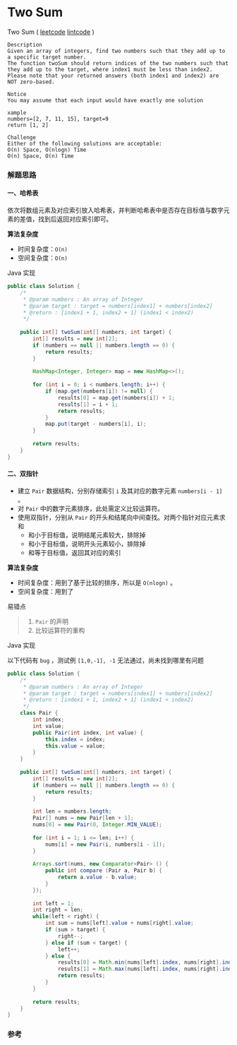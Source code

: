 #  Two Sum

 Two Sum   ( [leetcode]()  [lintcode](http://www.lintcode.com/en/problem/two-sum/) )

```
Description
Given an array of integers, find two numbers such that they add up to a specific target number.
The function twoSum should return indices of the two numbers such that they add up to the target, where index1 must be less than index2. 
Please note that your returned answers (both index1 and index2) are NOT zero-based.

Notice
You may assume that each input would have exactly one solution

xample
numbers=[2, 7, 11, 15], target=9
return [1, 2]

Challenge 
Either of the following solutions are acceptable:
O(n) Space, O(nlogn) Time
O(n) Space, O(n) Time
```

### 解题思路

#### 一、哈希表

依次将数组元素及对应索引放入哈希表，并判断哈希表中是否存在目标值与数字元素的差值，找到后返回对应索引即可。

**算法复杂度**

- 时间复杂度：`O(n)`
- 空间复杂度：`O(n)` 

Java 实现

```java
public class Solution {
    /*
     * @param numbers : An array of Integer
     * @param target : target = numbers[index1] + numbers[index2]
     * @return : [index1 + 1, index2 + 1] (index1 < index2)
     */
     
    public int[] twoSum(int[] numbers, int target) {
        int[] results = new int[2];
        if (numbers == null || numbers.length == 0) {
            return results;
        }
        
        HashMap<Integer, Integer> map = new HashMap<>();
        
        for (int i = 0; i < numbers.length; i++) {
            if (map.get(numbers[i]) != null) {
                results[0] = map.get(numbers[i]) + 1;
                results[1] = i + 1;
                return results;
            }
            map.put(target - numbers[i], i);
        }
        
        return results;
    }
}
```



#### 二、双指针

- 建立 `Pair` 数据结构，分别存储索引 `i` 及其对应的数字元素 `numbers[i - 1]` 。
- 对 `Pair` 中的数字元素排序，此处需定义比较运算符。
- 使用双指针，分别从 `Pair` 的开头和结尾向中间查找。对两个指针对应元素求和
  - 和小于目标值，说明结尾元素较大，排除掉
  - 和小于目标值，说明开头元素较小，排除掉
  - 和等于目标值，返回其对应的索引

**算法复杂度**

- 时间复杂度：用到了基于比较的排序，所以是 `O(nlogn)` 。
- 空间复杂度：用到了

易错点

> 1. `Pair` 的声明
> 2. 比较运算符的重构

Java 实现

以下代码有 `bug` ，测试例 `[1,0,-1], -1` 无法通过，尚未找到哪里有问题

```java
public class Solution {
    /*
     * @param numbers : An array of Integer
     * @param target : target = numbers[index1] + numbers[index2]
     * @return : [index1 + 1, index2 + 1] (index1 < index2)
     */
    class Pair {
        int index;
        int value;
        public Pair(int index, int value) {
            this.index = index;
            this.value = value;
        }
    }
     
    public int[] twoSum(int[] numbers, int target) {
        int[] results = new int[2];
        if (numbers == null || numbers.length == 0) {
            return results;
        }
        
        int len = numbers.length;
        Pair[] nums = new Pair[len + 1];
        nums[0] = new Pair(0, Integer.MIN_VALUE);
        
        for (int i = 1; i <= len; i++) {
            nums[i] = new Pair(i, numbers[i - 1]);
        }
        
        Arrays.sort(nums, new Comparator<Pair> () {
            public int compare (Pair a, Pair b) {
                return a.value - b.value;
            }
        });
        
        int left = 1;
        int right = len;
        while(left < right) {
            int sum = nums[left].value + nums[right].value;
            if (sum > target) {
                right--;
            } else if (sum < target) {
                left++;
            } else {
                results[0] = Math.min(nums[left].index, nums[right].index);
                results[1] = Math.max(nums[left].index, nums[right].index);
                return results;
            }
        }
        
        return results;
    }
}
```



### 参考

